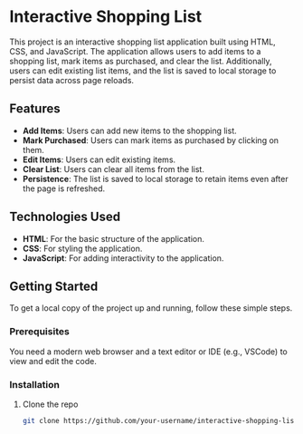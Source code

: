 # Interactive Shopping List

This project is an interactive shopping list application built using HTML, CSS, and JavaScript. The application allows users to add items to a shopping list, mark items as purchased, and clear the list. Additionally, users can edit existing list items, and the list is saved to local storage to persist data across page reloads.

## Features

- **Add Items**: Users can add new items to the shopping list.
- **Mark Purchased**: Users can mark items as purchased by clicking on them.
- **Edit Items**: Users can edit existing items.
- **Clear List**: Users can clear all items from the list.
- **Persistence**: The list is saved to local storage to retain items even after the page is refreshed.

## Technologies Used

- **HTML**: For the basic structure of the application.
- **CSS**: For styling the application.
- **JavaScript**: For adding interactivity to the application.

## Getting Started

To get a local copy of the project up and running, follow these simple steps.

### Prerequisites

You need a modern web browser and a text editor or IDE (e.g., VSCode) to view and edit the code.

### Installation

1. Clone the repo

   ```sh
   git clone https://github.com/your-username/interactive-shopping-list.git
